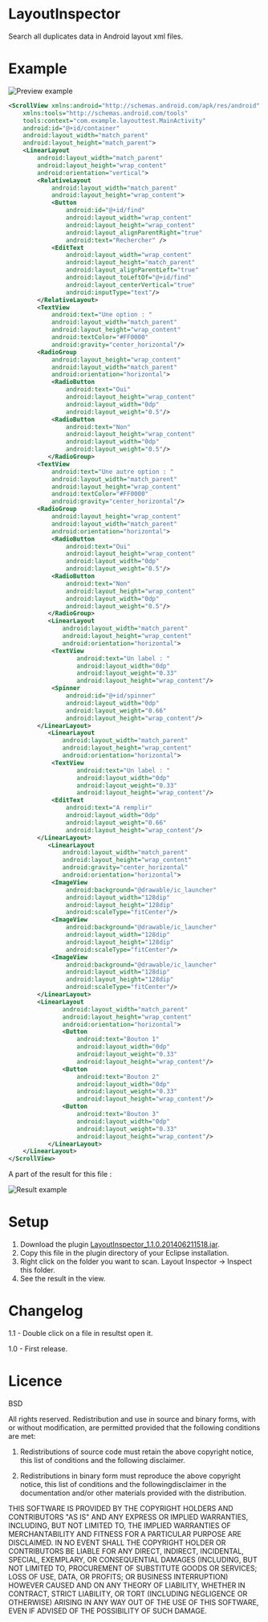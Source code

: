 LayoutInspector
===============

Search all duplicates data in Android layout xml files.

Example
=======

![Preview example](http://www.sdangin.fr/git/example.png)

```xml
<ScrollView xmlns:android="http://schemas.android.com/apk/res/android"
    xmlns:tools="http://schemas.android.com/tools"
    tools:context="com.example.layouttest.MainActivity"
    android:id="@+id/container"
    android:layout_width="match_parent"
    android:layout_height="match_parent">
    <LinearLayout
        android:layout_width="match_parent"
        android:layout_height="wrap_content"
        android:orientation="vertical">
        <RelativeLayout 
            android:layout_width="match_parent"
            android:layout_height="wrap_content">
            <Button
                android:id="@+id/find"
                android:layout_width="wrap_content"
                android:layout_height="wrap_content"
                android:layout_alignParentRight="true"
                android:text="Rechercher" />
            <EditText
                android:layout_width="wrap_content"
                android:layout_height="match_parent"
                android:layout_alignParentLeft="true"
                android:layout_toLeftOf="@+id/find"
                android:layout_centerVertical="true"
                android:inputType="text"/>
        </RelativeLayout>
        <TextView 
            android:text="Une option : "
            android:layout_width="match_parent"
            android:layout_height="wrap_content"
            android:textColor="#FF0000"
            android:gravity="center_horizontal"/>
        <RadioGroup 
            android:layout_height="wrap_content"
            android:layout_width="match_parent"
            android:orientation="horizontal">
            <RadioButton 
                android:text="Oui"
                android:layout_height="wrap_content"
                android:layout_width="0dp"
                android:layout_weight="0.5"/>
            <RadioButton 
                android:text="Non"
                android:layout_height="wrap_content"
                android:layout_width="0dp"
                android:layout_weight="0.5"/>
           </RadioGroup>
        <TextView 
            android:text="Une autre option : "
            android:layout_width="match_parent"
            android:layout_height="wrap_content"
            android:textColor="#FF0000"
            android:gravity="center_horizontal"/>
        <RadioGroup 
            android:layout_height="wrap_content"
            android:layout_width="match_parent"
            android:orientation="horizontal">
            <RadioButton 
                android:text="Oui"
                android:layout_height="wrap_content"
                android:layout_width="0dp"
                android:layout_weight="0.5"/>
            <RadioButton 
                android:text="Non"
                android:layout_height="wrap_content"
                android:layout_width="0dp"
                android:layout_weight="0.5"/>
           </RadioGroup>
           <LinearLayout
               android:layout_width="match_parent"
               android:layout_height="wrap_content"
               android:orientation="horizontal">
            <TextView 
                   android:text="Un label : "
                   android:layout_width="0dp"
                   android:layout_weight="0.33"
                   android:layout_height="wrap_content"/>
            <Spinner 
                android:id="@+id/spinner"
                android:layout_width="0dp"
                android:layout_weight="0.66"
                android:layout_height="wrap_content"/>
        </LinearLayout>
           <LinearLayout
               android:layout_width="match_parent"
               android:layout_height="wrap_content"
               android:orientation="horizontal">
            <TextView 
                   android:text="Un label : "
                   android:layout_width="0dp"
                   android:layout_weight="0.33"
                   android:layout_height="wrap_content"/>
            <EditText
                android:text="A remplir"
                android:layout_width="0dp"
                android:layout_weight="0.66"
                android:layout_height="wrap_content"/>
        </LinearLayout>
           <LinearLayout
               android:layout_width="match_parent"
               android:layout_height="wrap_content"
               android:gravity="center_horizontal"
               android:orientation="horizontal">
            <ImageView 
                android:background="@drawable/ic_launcher"
                android:layout_width="128dip"
                android:layout_height="128dip"
                android:scaleType="fitCenter"/>
            <ImageView 
                android:background="@drawable/ic_launcher"
                android:layout_width="128dip"
                android:layout_height="128dip"
                android:scaleType="fitCenter"/>
            <ImageView 
                android:background="@drawable/ic_launcher"
                android:layout_width="128dip"
                android:layout_height="128dip"
                android:scaleType="fitCenter"/>
        </LinearLayout>
        <LinearLayout
               android:layout_width="match_parent"
               android:layout_height="wrap_content"
               android:orientation="horizontal">
               <Button
                   android:text="Bouton 1"
                   android:layout_width="0dp"
                   android:layout_weight="0.33"
                   android:layout_height="wrap_content"/>
               <Button
                   android:text="Bouton 2"
                   android:layout_width="0dp"
                   android:layout_weight="0.33"
                   android:layout_height="wrap_content"/>
               <Button
                   android:text="Bouton 3"
                   android:layout_width="0dp"
                   android:layout_weight="0.33"
                   android:layout_height="wrap_content"/>
           </LinearLayout>
    </LinearLayout>
</ScrollView>
```

A part of the result for this file : 

![Result example](http://www.sdangin.fr/git/example_eclipse.png)

Setup
=====

1. Download the plugin [LayoutInspector_1.1.0.201406211518.jar](https://github.com/Sylvaner/LayoutInspector/raw/master/LayoutInspector_1.1.0.201406211518.jar).
2. Copy this file in the plugin directory of your Eclipse installation.
3. Right click on the folder you want to scan. Layout Inspector -> Inspect this folder.
4. See the result in the view.

Changelog
=========

1.1 - Double click on a file in resultst open it.

1.0 - First release.

Licence
=======

BSD

All rights reserved.
Redistribution and use in source and binary forms, with or without
modification, are permitted provided that the following conditions are met:

1. Redistributions of source code must retain the above copyright notice, this
list of conditions and the following disclaimer.

2. Redistributions in binary form must reproduce the above copyright notice, 
this list of conditions and the followingdisclaimer in the documentation and/or
other materials provided with the distribution.

THIS SOFTWARE IS PROVIDED BY THE COPYRIGHT HOLDERS AND CONTRIBUTORS "AS IS" AND
ANY EXPRESS OR IMPLIED WARRANTIES, INCLUDING, BUT NOT LIMITED TO, THE IMPLIED 
WARRANTIES OF MERCHANTABILITY AND FITNESS FOR A PARTICULAR PURPOSE ARE 
DISCLAIMED. IN NO EVENT SHALL THE COPYRIGHT HOLDER OR CONTRIBUTORS BE LIABLE 
FOR ANY DIRECT, INDIRECT, INCIDENTAL, SPECIAL, EXEMPLARY, OR CONSEQUENTIAL 
DAMAGES (INCLUDING, BUT NOT LIMITED TO, PROCUREMENT OF SUBSTITUTE GOODS OR 
SERVICES; LOSS OF USE, DATA, OR PROFITS; OR BUSINESS INTERRUPTION) HOWEVER 
CAUSED AND ON ANY THEORY OF LIABILITY, WHETHER IN CONTRACT, STRICT LIABILITY, 
OR TORT (INCLUDING NEGLIGENCE OR OTHERWISE) ARISING IN ANY WAY OUT OF THE USE 
OF THIS SOFTWARE, EVEN IF ADVISED OF THE POSSIBILITY OF SUCH DAMAGE.
